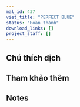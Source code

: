 ```yaml
---
mal_id: 437
viet_title: "PERFECT BLUE"
status: "Hoàn thành"
download_links: []
project_staff: []
---
```


## Chú thích dịch



## Tham khảo thêm



## Notes